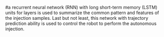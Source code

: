 #a recurrent neural network (RNN) with long short-term memory (LSTM) units for layers is used to summarize the common pattern and features of the injection samples. Last but not least, this network with trajectory prediction ability is used to control the robot to perform the autonomous injection.



